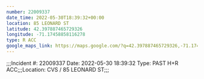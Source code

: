 ```yaml
---
number: 22009337
date_time: 2022-05-30T18:39:32+00:00
location: 85 LEONARD ST
latitude: 42.397887465729326
longitude: -71.17458858116278
type: R ACC
google_maps_link: https://maps.google.com/?q=42.397887465729326,-71.17458858116278
---
```


;;;Incident #: 22009337   Date: 2022-05-30 18:39:32   Type: PAST H+R ACC;;;Location: CVS / 85 LEONARD ST;;;

